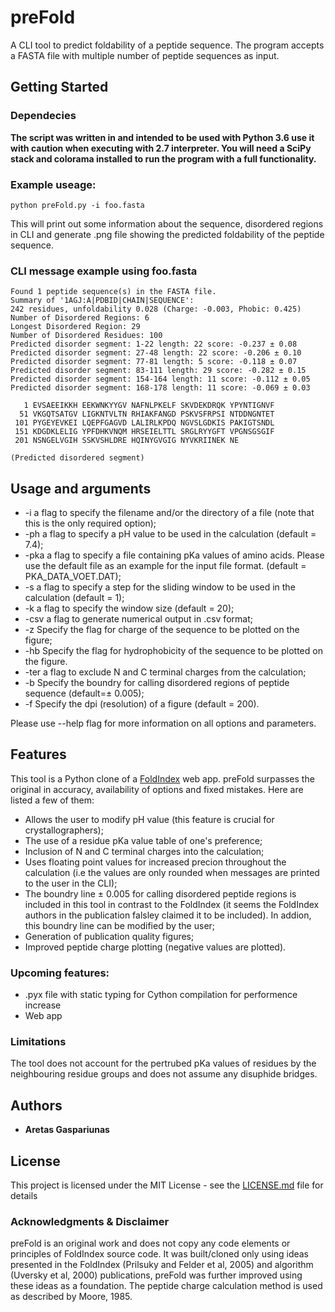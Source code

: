 # preFold

A CLI tool to predict foldability of a peptide sequence. The program accepts a FASTA file with multiple number of peptide sequences as input.

## Getting Started

### Dependecies
**The script was written in and intended to be used with Python 3.6 use it with caution when executing with 2.7 interpreter. You will need a SciPy stack and colorama installed to run the program with a full functionality.**

### Example useage:
```
python preFold.py -i foo.fasta
```
This will print out some information about the sequence, disordered regions in CLI and generate .png file showing the predicted foldability of the peptide sequence.

### CLI message example using foo.fasta
```
Found 1 peptide sequence(s) in the FASTA file.
Summary of '1AGJ:A|PDBID|CHAIN|SEQUENCE':
242 residues, unfoldability 0.028 (Charge: -0.003, Phobic: 0.425)
Number of Disordered Regions: 6
Longest Disordered Region: 29
Number of Disordered Residues: 100
Predicted disorder segment: 1-22 length: 22 score: -0.237 ± 0.08
Predicted disorder segment: 27-48 length: 22 score: -0.206 ± 0.10
Predicted disorder segment: 77-81 length: 5 score: -0.118 ± 0.07
Predicted disorder segment: 83-111 length: 29 score: -0.282 ± 0.15
Predicted disorder segment: 154-164 length: 11 score: -0.112 ± 0.05
Predicted disorder segment: 168-178 length: 11 score: -0.069 ± 0.03

   1 EVSAEEIKKH EEKWNKYYGV NAFNLPKELF SKVDEKDRQK YPYNTIGNVF
  51 VKGQTSATGV LIGKNTVLTN RHIAKFANGD PSKVSFRPSI NTDDNGNTET
 101 PYGEYEVKEI LQEPFGAGVD LALIRLKPDQ NGVSLGDKIS PAKIGTSNDL
 151 KDGDKLELIG YPFDHKVNQM HRSEIELTTL SRGLRYYGFT VPGNSGSGIF
 201 NSNGELVGIH SSKVSHLDRE HQINYGVGIG NYVKRIINEK NE

(Predicted disordered segment)
```

## Usage and arguments
* -i <file name> a flag to specify the filename and/or the directory of a file (note that this is the only required option);
* -ph <int> a flag to specify a pH value to be used in the calculation (default = 7.4);
* -pka <file name> a flag to specify a file containing pKa values of amino acids. Please use the default file as an example for the input file format. (default = PKA_DATA_VOET.DAT);
* -s <int> a flag to specify a step for the sliding window to be used in the calculation (default = 1);
* -k <int> a flag to specify the window size (default = 20);
* -csv a flag to generate numerical output in .csv format;
* -z Specify the flag for charge of the sequence to be plotted on the figure;
* -hb Specify the flag for hydrophobicity of the sequence to be plotted on the figure.
* -ter a flag to exclude N and C terminal charges from the calculation;
* -b Specify the boundry for calling disordered regions of peptide sequence (default=± 0.005);
* -f Specify the dpi (resolution) of a figure (default = 200).

Please use --help flag for more information on all options and parameters.

## Features
This tool is a Python clone of a [FoldIndex](https://fold.weizmann.ac.il) web app. preFold surpasses the original in accuracy, availability of options and fixed mistakes. Here are listed a few of them:
* Allows the user to modify pH value (this feature is crucial for crystallographers);
* The use of a residue pKa value table of one's preference;
* Inclusion of N and C terminal charges into the calculation;
* Uses floating point values for increased precion throughout the calculation (i.e the values are only rounded when messages are printed to the user in the CLI);
* The boundry line ± 0.005 for calling disordered peptide regions is included in this tool in contrast to the FoldIndex (it seems the FoldIndex authors in the publication falsley claimed it to be included). In addion, this boundry line can be modified by the user;
* Generation of publication quality figures;
* Improved peptide charge plotting (negative values are plotted).

### Upcoming features:
* .pyx file with static typing for Cython compilation for performence increase
* Web app

### Limitations
The tool does not account for the pertrubed pKa values of residues by the neighbouring residue groups and does not assume any disuphide bridges.

## Authors
* **Aretas Gaspariunas**

## License
This project is licensed under the MIT License - see the [LICENSE.md](LICENSE.md) file for details

### Acknowledgments & Disclaimer
preFold is an original work and does not copy any code elements or principles of FoldIndex source code. It was built/cloned only using ideas presented in the FoldIndex (Prilsuky and Felder et al, 2005) and algorithm (Uversky et al, 2000) publications, preFold was further improved using these ideas as a foundation.
The peptide charge calculation method is used as described by Moore, 1985.
